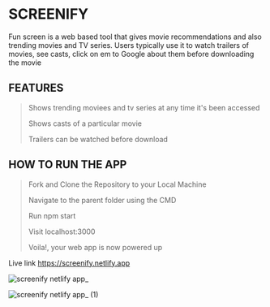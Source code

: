 # SCREENIFY

Fun screen is a web based tool that gives movie recommendations and also trending movies and TV series. Users typically use it to watch trailers of movies, see casts, click on em to Google about them before downloading the movie

## FEATURES
> Shows trending moviees and tv series at any time it's been accessed
> 
> Shows casts of a particular movie
>
> Trailers can be watched before download

## HOW TO RUN THE APP
> Fork and Clone the Repository to your Local Machine
> 
> Navigate to the parent folder using the CMD
> 
> Run npm start
> 
> Visit localhost:3000
> 
> Voila!, your web app is now powered up


Live link
https://screenify.netlify.app

![screenify netlify app_](https://user-images.githubusercontent.com/104224223/176651406-509b6709-91bd-4092-b941-5f87ea36ef98.png)





![screenify netlify app_ (1)](https://user-images.githubusercontent.com/104224223/176651428-c16ed852-ec9e-4e29-ba61-6cdd3bd20b2a.png)

